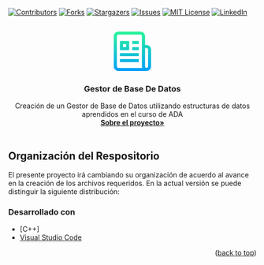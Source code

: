 <div id="top"></div>
<!--
*** Thanks for checking out the Best-README-Template. If you have a suggestion
*** that would make this better, please fork the repo and create a pull request
*** or simply open an issue with the tag "enhancement".
*** Don't forget to give the project a star!
*** Thanks again! Now go create something AMAZING! :D
-->



<!-- PROJECT SHIELDS -->
<!--
*** I'm using markdown "reference style" links for readability.
*** Reference links are enclosed in brackets [ ] instead of parentheses ( ).
*** See the bottom of this document for the declaration of the reference variables
*** for contributors-url, forks-url, etc. This is an optional, concise syntax you may use.
*** https://www.markdownguide.org/basic-syntax/#reference-style-links
-->
[![Contributors][contributors-shield]][contributors-url]
[![Forks][forks-shield]][forks-url]
[![Stargazers][stars-shield]][stars-url]
[![Issues][issues-shield]][issues-url]
[![MIT License][license-shield]][license-url]
[![LinkedIn][linkedin-shield]][linkedin-url]



<!-- PROJECT LOGO -->
<br />
<div align="center">
  <a href="https://github.com/AnagabrielaJimenez/Proyecto_Final_ADA_Grupo_4">
    <img src="images/logo.png" alt="Logo" width="80" height="80">
  </a>

<h3 align="center">Gestor de Base De Datos</h3>

  <p align="center">
    Creación de un Gestor de Base de Datos utilizando estructuras de datos aprendidos en el curso de ADA
    <br />
    <a href="https://github.com/AnagabrielaJimenez/Proyecto_Final_ADA_Grupo_4/README.md">
        <strong>Sobre el proyecto»</strong>
    </a>
    <br />
    <br />
  </p>
</div>

<!-- ABOUT THE PROJECT -->
## Organización del Respositorio

El presente proyecto irá cambiando su organización de acuerdo al avance en la creación de los archivos requeridos.
En la actual versión se puede distinguir la siguiente distribución: 




### Desarrollado con

* [C++]
* [Visual Studio Code](https://code.visualstudio.com/)

<p align="right">(<a href="#top">back to top</a>)</p>

<!-- MARKDOWN LINKS & IMAGES -->
<!-- https://www.markdownguide.org/basic-syntax/#reference-style-links -->
[contributors-shield]: https://img.shields.io/github/contributors/AnagabrielaJimenez/Proyecto_Final_ADA_Grupo_4.svg?style=for-the-badge
[contributors-url]: https://github.com/AnagabrielaJimenez/Proyecto_Final_ADA_Grupo_4/graphs/contributors
[forks-shield]: https://img.shields.io/github/forks/AnagabrielaJimenez/Proyecto_Final_ADA_Grupo_4.svg?style=for-the-badge
[forks-url]: https://github.com/AnagabrielaJimenez/Proyecto_Final_ADA_Grupo_4/network/members
[stars-shield]: https://img.shields.io/github/stars/AnagabrielaJimenez/Proyecto_Final_ADA_Grupo_4.svg?style=for-the-badge
[stars-url]: https://github.com/AnagabrielaJimenez/Proyecto_Final_ADA_Grupo_4/stargazers
[issues-shield]: https://img.shields.io/github/issues/AnagabrielaJimenez/Proyecto_Final_ADA_Grupo_4.svg?style=for-the-badge
[issues-url]: https://github.com/AnagabrielaJimenez/Proyecto_Final_ADA_Grupo_4/issues
[license-shield]: https://img.shields.io/github/license/AnagabrielaJimenez/Proyecto_Final_ADA_Grupo_4.svg?style=for-the-badge
[license-url]: https://github.com/AnagabrielaJimenez/Proyecto_Final_ADA_Grupo_4/blob/master/LICENSE.txt
[linkedin-shield]: https://img.shields.io/badge/-LinkedIn-black.svg?style=for-the-badge&logo=linkedin&colorB=555
[linkedin-url]: https://linkedin.com/in/linkedin_AnagabrielaJimenez
[product-screenshot]: images/screenshot.png